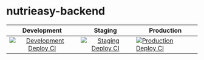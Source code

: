 # nutrieasy-backend

| Development | Staging | Production |
|:-----------:|:-------:|------------|
| [![Development Deploy CI](https://github.com/NutriEasyApp/nutrieasy-backend/actions/workflows/dev-deploy.yml/badge.svg?branch=development)](https://github.com/NutriEasyApp/nutrieasy-backend/actions/workflows/dev-deploy.yml) | [![Staging Deploy CI](https://github.com/NutriEasyApp/nutrieasy-backend/actions/workflows/stg-deploy.yml/badge.svg)](https://github.com/NutriEasyApp/nutrieasy-backend/actions/workflows/stg-deploy.yml) | [![Production Deploy CI](https://github.com/NutriEasyApp/nutrieasy-backend/actions/workflows/prd-deploy.yml/badge.svg)](https://github.com/NutriEasyApp/nutrieasy-backend/actions/workflows/prd-deploy.yml) |

